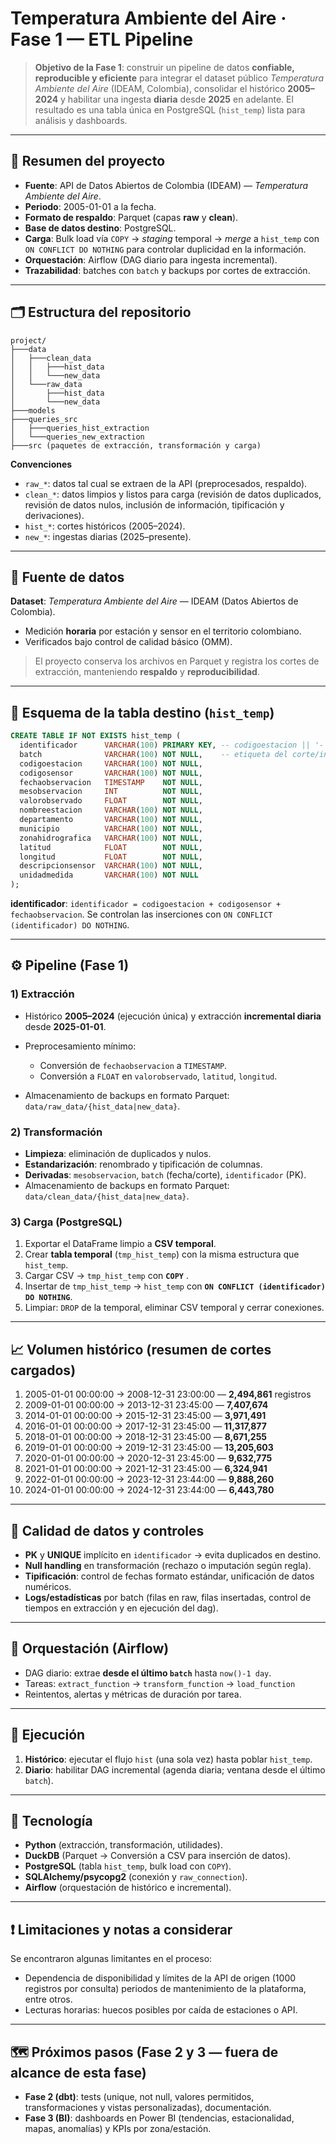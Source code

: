# Temperatura Ambiente del Aire · Fase 1 — ETL Pipeline

> **Objetivo de la Fase 1**: construir un pipeline de datos **confiable, reproducible y eficiente** para integrar el dataset público *Temperatura Ambiente del Aire* (IDEAM, Colombia), consolidar el histórico **2005–2024** y habilitar una ingesta **diaria** desde **2025** en adelante. El resultado es una tabla única en PostgreSQL (`hist_temp`) lista para análisis y dashboards.

---

## 📌 Resumen del proyecto

* **Fuente**: API de Datos Abiertos de Colombia (IDEAM) — *Temperatura Ambiente del Aire*.
* **Periodo**: 2005-01-01 a la fecha.
* **Formato de respaldo**: Parquet (capas **raw** y **clean**).
* **Base de datos destino**: PostgreSQL.
* **Carga**: Bulk load vía `COPY` → *staging* temporal → *merge* a `hist_temp` con `ON CONFLICT DO NOTHING` para controlar duplicidad en la información.
* **Orquestación**: Airflow (DAG diario para ingesta incremental).
* **Trazabilidad**: batches con `batch` y backups por cortes de extracción.

---

## 🗂️ Estructura del repositorio

```
project/
├───data
│   ├───clean_data
│   │   ├───hist_data
│   │   └───new_data
│   └───raw_data
│       ├───hist_data
│       └───new_data
├───models
├───queries_src
│   ├───queries_hist_extraction
│   └───queries_new_extraction
├───src (paquetes de extracción, transformación y carga)

```

**Convenciones**

* `raw_*`: datos tal cual se extraen de la API (preprocesados, respaldo).
* `clean_*`: datos limpios y listos para carga (revisión de datos duplicados, revisión de datos nulos, inclusión de información, tipificación y derivaciones).
* `hist_*`: cortes históricos (2005–2024).
* `new_*`: ingestas diarias (2025–presente).

---

## 🔗 Fuente de datos

**Dataset**: *Temperatura Ambiente del Aire* — IDEAM (Datos Abiertos de Colombia).

* Medición **horaria** por estación y sensor en el territorio colombiano.
* Verificados bajo control de calidad básico (OMM).

> El proyecto conserva los archivos en Parquet y registra los cortes de extracción, manteniendo **respaldo** y **reproducibilidad**.

---

## 🧱 Esquema de la tabla destino (`hist_temp`)

```sql
CREATE TABLE IF NOT EXISTS hist_temp (
  identificador      VARCHAR(100) PRIMARY KEY, -- codigoestacion || '-' || codigosensor || '-' || fechaobservacion
  batch              VARCHAR(100) NOT NULL,    -- etiqueta del corte/ingesta
  codigoestacion     VARCHAR(100) NOT NULL,
  codigosensor       VARCHAR(100) NOT NULL,
  fechaobservacion   TIMESTAMP    NOT NULL,
  mesobservacion     INT          NOT NULL,
  valorobservado     FLOAT        NOT NULL,
  nombreestacion     VARCHAR(100) NOT NULL,
  departamento       VARCHAR(100) NOT NULL,
  municipio          VARCHAR(100) NOT NULL,
  zonahidrografica   VARCHAR(100) NOT NULL,
  latitud            FLOAT        NOT NULL,
  longitud           FLOAT        NOT NULL,
  descripcionsensor  VARCHAR(100) NOT NULL,
  unidadmedida       VARCHAR(100) NOT NULL
);
```

**identificador**: `identificador = codigoestacion + codigosensor + fechaobservacion`. Se controlan las inserciones con `ON CONFLICT (identificador) DO NOTHING`.

---

## ⚙️ Pipeline (Fase 1)

### 1) Extracción

* Histórico **2005–2024** (ejecución única) y extracción **incremental diaria** desde **2025-01-01**.
* Preprocesamiento mínimo:

  * Conversión de `fechaobservacion` a `TIMESTAMP`.
  * Conversión a `FLOAT` en `valorobservado`, `latitud`, `longitud`.
* Almacenamiento de backups en formato Parquet: `data/raw_data/{hist_data|new_data}`.

### 2) Transformación

* **Limpieza**: eliminación de duplicados y nulos.
* **Estandarización**: renombrado y tipificación de columnas.
* **Derivadas**: `mesobservacion`, `batch` (fecha/corte), `identificador` (PK).
* Almacenamiento de backups en formato Parquet: `data/clean_data/{hist_data|new_data}`.

### 3) Carga (PostgreSQL)

1. Exportar el DataFrame limpio a **CSV temporal**.
2. Crear **tabla temporal** (`tmp_hist_temp`) con la misma estructura que `hist_temp`.
3. Cargar CSV → `tmp_hist_temp` con **`COPY`** .
4. Insertar de `tmp_hist_temp` → `hist_temp` con **`ON CONFLICT (identificador) DO NOTHING`**.
5. Limpiar: `DROP` de la temporal, eliminar CSV temporal y cerrar conexiones.

---

## 📈 Volumen histórico (resumen de cortes cargados)

1. 2005-01-01 00:00:00 → 2008-12-31 23:00:00 — **2,494,861** registros
2. 2009-01-01 00:00:00 → 2013-12-31 23:45:00 — **7,407,674**
3. 2014-01-01 00:00:00 → 2015-12-31 23:45:00 — **3,971,491**
4. 2016-01-01 00:00:00 → 2017-12-31 23:45:00 — **11,317,877**
5. 2018-01-01 00:00:00 → 2018-12-31 23:45:00 — **8,671,255**
6. 2019-01-01 00:00:00 → 2019-12-31 23:45:00 — **13,205,603**
7. 2020-01-01 00:00:00 → 2020-12-31 23:45:00 — **9,632,775**
8. 2021-01-01 00:00:00 → 2021-12-31 23:45:00 — **6,324,941**
9. 2022-01-01 00:00:00 → 2023-12-31 23:44:00 — **9,888,260**
10. 2024-01-01 00:00:00 → 2024-12-31 23:44:00 — **6,443,780**

---

## 🧪 Calidad de datos y controles

* **PK** y **UNIQUE** implícito en `identificador` → evita duplicados en destino.
* **Null handling** en transformación (rechazo o imputación según regla).
* **Tipificación**: control de fechas formato estándar, unificación de datos numéricos.
* **Logs/estadísticas** por batch (filas en raw, filas insertadas, control de tiempos en extracción y en ejecución del dag).

---

## 🧭 Orquestación (Airflow)

* DAG diario: extrae **desde el último `batch`** hasta `now()-1 day`.
* Tareas: `extract_function` → `transform_function` → `load_function` 
* Reintentos, alertas y métricas de duración por tarea.

---

## 🚀 Ejecución

1. **Histórico**: ejecutar el flujo `hist` (una sola vez) hasta poblar `hist_temp`.
2. **Diario**: habilitar DAG incremental (agenda diaria; ventana desde el último `batch`).

---

## 🔧 Tecnología

* **Python** (extracción, transformación, utilidades).
* **DuckDB** (Parquet → Conversión a CSV para inserción de datos).
* **PostgreSQL** (tabla `hist_temp`, bulk load con `COPY`).
* **SQLAlchemy/psycopg2** (conexión y `raw_connection`).
* **Airflow** (orquestación de histórico e incremental).

---

## ❗ Limitaciones y notas a considerar

Se encontraron algunas limitantes en el proceso:

* Dependencia de disponibilidad y límites de la API de origen (1000 registros por consulta) periodos de mantenimiento de la plataforma, entre otros.
* Lecturas horarias: huecos posibles por caída de estaciones o API.


---

## 🗺️ Próximos pasos (Fase 2 y 3 — fuera de alcance de esta fase)

* **Fase 2 (dbt)**: tests (unique, not null, valores permitidos, transformaciones y vistas personalizadas), documentación.
* **Fase 3 (BI)**: dashboards en Power BI (tendencias, estacionalidad, mapas, anomalías) y KPIs por zona/estación.
